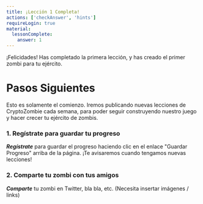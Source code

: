 ```yaml
---
title: ¡Lección 1 Completa!
actions: ['checkAnswer', 'hints']
requireLogin: true
material:
  lessonComplete:
    answer: 1
---
```


¡Felicidades! Has completado la primera lección, y has creado el primer zombi para tu ejército.

# Pasos Siguientes

Esto es solamente el comienzo. Iremos publicando nuevas lecciones de CryptoZombie cada semana, para poder seguir construyendo nuestro juego y hacer crecer tu ejército de zombis.

### 1. Regístrate para guardar tu progreso

**_Regístrate_** para guardar el progreso haciendo clic en el enlace "Guardar Progreso" arriba de la página. ¡Te avisaremos cuando tengamos nuevas lecciones!

### 2. Comparte tu zombi con tus amigos

**_Comparte_** tu zombi en Twitter, bla bla, etc. (Necesita insertar imágenes / links)
